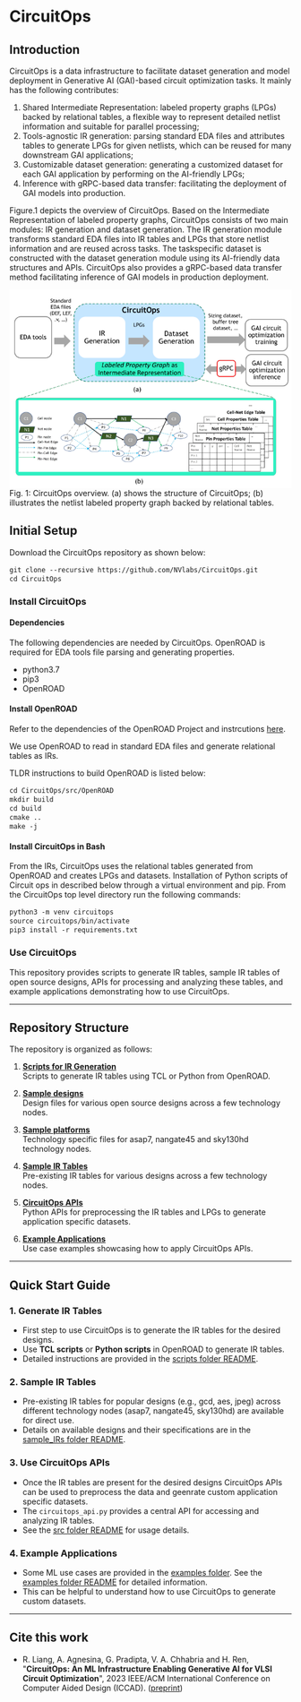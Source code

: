 # CircuitOps

## Introduction

CircuitOps is a data infrastructure to facilitate dataset generation and model deployment in Generative AI (GAI)-based circuit optimization tasks. It mainly has the following contributes:
1) Shared Intermediate Representation: labeled property graphs (LPGs) backed by relational tables, a flexible way to represent detailed netlist information and suitable for parallel processing;
2) Tools-agnostic IR generation: parsing standard EDA files and attributes tables to generate LPGs for given netlists, which can be reused for many
downstream GAI applications;
3) Customizable dataset generation: generating a customized dataset for each GAI application by performing on the AI-friendly LPGs;
4) Inference with gRPC-based data transfer: facilitating the
deployment of GAI models into production.

Figure.1 depicts the overview of CircuitOps. Based on the Intermediate Representation of labeled property graphs, CircuitOps consists of two main modules: IR generation and dataset generation.
The IR generation module transforms standard EDA files into IR tables and LPGs
that store netlist information and are reused across tasks. The taskspecific dataset is constructed with the dataset generation module
using its AI-friendly data structures and APIs. CircuitOps also
provides a gRPC-based data transfer method facilitating inference
of GAI models in production deployment.

<img src="etc/CircuitOps-overview.png"
     alt="Markdown Monster icon"
     style="float: left; margin-right: 10px;" />

Fig. 1: CircuitOps overview. (a) shows the structure of CircuitOps; (b) illustrates the netlist labeled property graph backed by relational tables.


## Initial Setup

Download the CircuitOps repository as shown below:


```
git clone --recursive https://github.com/NVlabs/CircuitOps.git
cd CircuitOps
```


### Install CircuitOps


#### Dependencies

The following dependencies are needed by CircuitOps. OpenROAD is required for EDA tools file parsing and generating properties.

- python3.7
- pip3
- OpenROAD


#### Install OpenROAD

Refer to the dependencies of the OpenROAD Project and instrcutions [here](https://openroad.readthedocs.io/en/latest/main/README.html#build-openroad).

We use OpenROAD to read in standard EDA files and generate relational tables as IRs.


TLDR instructions to build OpenROAD is listed below:

```
cd CircuitOps/src/OpenROAD
mkdir build
cd build
cmake ..
make -j
```

#### Install CircuitOps in Bash

From the IRs, CircuitOps uses the relational tables generated from OpenROAD and creates LPGs and datasets.  Installation of Python scripts of Circuit ops in described below through a virtual environment and pip.  From the CircuitOps top level directory run the following commands:

```
python3 -m venv circuitops
source circuitops/bin/activate
pip3 install -r requirements.txt
```

### Use CircuitOps

This repository provides scripts to generate IR tables, sample IR tables of open source designs, APIs for processing and analyzing these tables, and example applications demonstrating how to use CircuitOps.

---

## Repository Structure

The repository is organized as follows:

1. **[Scripts for IR Generation](./scripts)**  
   Scripts to generate IR tables using TCL or Python from OpenROAD.

2. **[Sample designs](./designs)**  
   Design files for various open source designs across a few technology nodes.

3. **[Sample platforms](./platforms)**  
   Technology specific files for asap7, nangate45 and sky130hd technology nodes.
   
4. **[Sample IR Tables](./IRs)**  
   Pre-existing IR tables for various designs across a few technology nodes.

5. **[CircuitOps APIs](./src)**  
   Python APIs for preprocessing the IR tables and LPGs to generate application specific datasets.

6. **[Example Applications](./examples)**  
   Use case examples showcasing how to apply CircuitOps APIs.

---

## Quick Start Guide

### 1. Generate IR Tables
- First step to use CircuitOps is to generate the IR tables for the desired designs.
- Use **TCL scripts** or **Python scripts** in OpenROAD to generate IR tables.  
- Detailed instructions are provided in the [scripts folder README](./scripts/README.md).

### 2. Sample IR Tables
- Pre-existing IR tables for popular designs (e.g., gcd, aes, jpeg) across different technology nodes (asap7, nangate45, sky130hd) are available for direct use.  
- Details on available designs and their specifications are in the [sample_IRs folder README](./IRs/README.md).

### 3. Use CircuitOps APIs
- Once the IR tables are present for the desired designs CircuitOps APIs can be used to preprocess the data and geenrate custom application specific datasets.
- The `circuitops_api.py` provides a central API for accessing and analyzing IR tables.  
- See the [src folder README](./src/README.md) for usage details.

### 4. Example Applications
- Some ML use cases are provided in the [examples folder](./examples). See the [examples folder README](./examples/README.md) for detailed information.
- This can be helpful to understand how to use CircuitOps to generate custom datasets.

---


## Cite this work

* R. Liang, A. Agnesina, G. Pradipta, V. A. Chhabria and H. Ren, "**CircuitOps: An ML Infrastructure Enabling Generative AI for VLSI Circuit Optimization**", 2023 IEEE/ACM International Conference on Computer Aided Design (ICCAD). ([preprint](https://ieeexplore.ieee.org/abstract/document/10323611))

